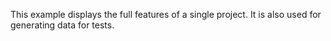 This example displays the full features of a single project.
It is also used for generating data for tests.
